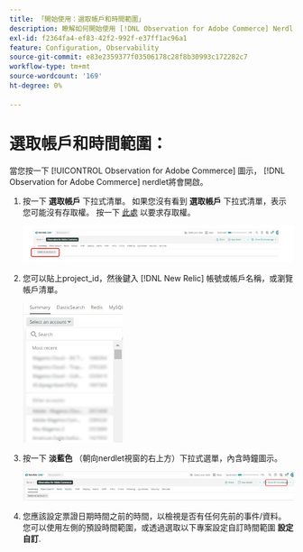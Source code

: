```yaml
---
title: 「開始使用：選取帳戶和時間範圍」
description: 瞭解如何開始使用 [!DNL Observation for Adobe Commerce] Nerdlet，只要選取帳戶和時間範圍即可。
exl-id: f2364fa4-ef83-42f2-992f-e37ff1ac96a1
feature: Configuration, Observability
source-git-commit: e83e2359377f03506178c28f8b30993c172282c7
workflow-type: tm+mt
source-wordcount: '169'
ht-degree: 0%

---
```


# 選取帳戶和時間範圍：

當您按一下 [!UICONTROL Observation for Adobe Commerce] 圖示， [!DNL Observation for Adobe Commerce] nerdlet將會開啟。

1. 按一下 **選取帳戶** 下拉式清單。 如果您沒有看到 **選取帳戶** 下拉式清單，表示您可能沒有存取權。 按一下 [此處](https://adobe.sharepoint.com/sites/MG/it/IT%20Services%20Wiki/Requesting%20access%20to%20Magento%20Commerce%20New%20Relic.aspx) 以要求存取權。

   ![選取帳戶](../../assets/tools/observation-for-adobe-commerce/start-using-1.jpeg)

1. 您可以貼上project_id，然後鍵入 [!DNL New Relic] 帳號或帳戶名稱，或瀏覽帳戶清單。

   ![瀏覽帳戶清單](../../assets/tools/observation-for-adobe-commerce/start-using-2.jpg)

1. 按一下 **淡藍色** （朝向nerdlet視窗的右上方）下拉式選單，內含時鐘圖示。

   ![按一下下拉式功能表上的](../../assets/tools/observation-for-adobe-commerce/start-using-3.jpg)

1. 您應該設定票證日期時間之前的時間，以檢視是否有任何先前的事件/資料。 您可以使用左側的預設時間範圍，或透過選取以下專案設定自訂時間範圍 **設定自訂**.
